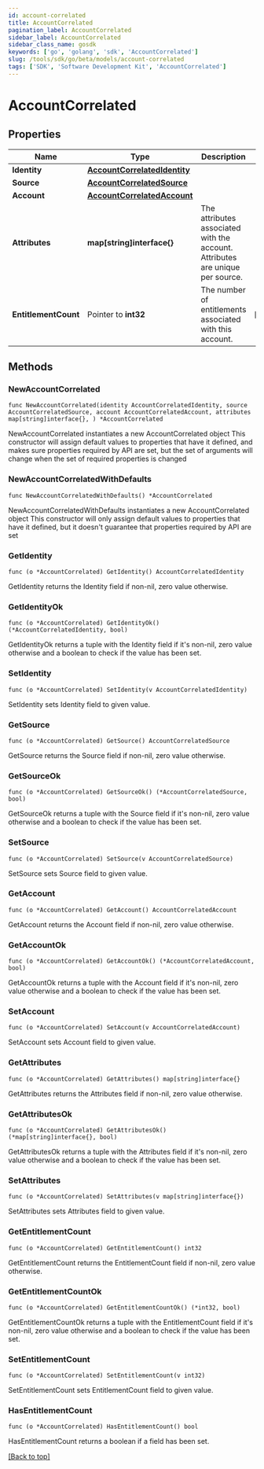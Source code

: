 ```yaml
---
id: account-correlated
title: AccountCorrelated
pagination_label: AccountCorrelated
sidebar_label: AccountCorrelated
sidebar_class_name: gosdk
keywords: ['go', 'golang', 'sdk', 'AccountCorrelated'] 
slug: /tools/sdk/go/beta/models/account-correlated
tags: ['SDK', 'Software Development Kit', 'AccountCorrelated']
---
```


# AccountCorrelated

## Properties

Name | Type | Description | Notes
------------ | ------------- | ------------- | -------------
**Identity** |  [**AccountCorrelatedIdentity**](account-correlated-identity) |  | 
**Source** |  [**AccountCorrelatedSource**](account-correlated-source) |  | 
**Account** |  [**AccountCorrelatedAccount**](account-correlated-account) |  | 
**Attributes** |  **map[string]interface{}** | The attributes associated with the account.  Attributes are unique per source. | 
**EntitlementCount** |  Pointer to **int32** | The number of entitlements associated with this account. | [optional] 

## Methods

### NewAccountCorrelated

`func NewAccountCorrelated(identity AccountCorrelatedIdentity, source AccountCorrelatedSource, account AccountCorrelatedAccount, attributes map[string]interface{}, ) *AccountCorrelated`

NewAccountCorrelated instantiates a new AccountCorrelated object
This constructor will assign default values to properties that have it defined,
and makes sure properties required by API are set, but the set of arguments
will change when the set of required properties is changed

### NewAccountCorrelatedWithDefaults

`func NewAccountCorrelatedWithDefaults() *AccountCorrelated`

NewAccountCorrelatedWithDefaults instantiates a new AccountCorrelated object
This constructor will only assign default values to properties that have it defined,
but it doesn't guarantee that properties required by API are set

### GetIdentity

`func (o *AccountCorrelated) GetIdentity() AccountCorrelatedIdentity`

GetIdentity returns the Identity field if non-nil, zero value otherwise.

### GetIdentityOk

`func (o *AccountCorrelated) GetIdentityOk() (*AccountCorrelatedIdentity, bool)`

GetIdentityOk returns a tuple with the Identity field if it's non-nil, zero value otherwise
and a boolean to check if the value has been set.

### SetIdentity

`func (o *AccountCorrelated) SetIdentity(v AccountCorrelatedIdentity)`

SetIdentity sets Identity field to given value.


### GetSource

`func (o *AccountCorrelated) GetSource() AccountCorrelatedSource`

GetSource returns the Source field if non-nil, zero value otherwise.

### GetSourceOk

`func (o *AccountCorrelated) GetSourceOk() (*AccountCorrelatedSource, bool)`

GetSourceOk returns a tuple with the Source field if it's non-nil, zero value otherwise
and a boolean to check if the value has been set.

### SetSource

`func (o *AccountCorrelated) SetSource(v AccountCorrelatedSource)`

SetSource sets Source field to given value.


### GetAccount

`func (o *AccountCorrelated) GetAccount() AccountCorrelatedAccount`

GetAccount returns the Account field if non-nil, zero value otherwise.

### GetAccountOk

`func (o *AccountCorrelated) GetAccountOk() (*AccountCorrelatedAccount, bool)`

GetAccountOk returns a tuple with the Account field if it's non-nil, zero value otherwise
and a boolean to check if the value has been set.

### SetAccount

`func (o *AccountCorrelated) SetAccount(v AccountCorrelatedAccount)`

SetAccount sets Account field to given value.


### GetAttributes

`func (o *AccountCorrelated) GetAttributes() map[string]interface{}`

GetAttributes returns the Attributes field if non-nil, zero value otherwise.

### GetAttributesOk

`func (o *AccountCorrelated) GetAttributesOk() (*map[string]interface{}, bool)`

GetAttributesOk returns a tuple with the Attributes field if it's non-nil, zero value otherwise
and a boolean to check if the value has been set.

### SetAttributes

`func (o *AccountCorrelated) SetAttributes(v map[string]interface{})`

SetAttributes sets Attributes field to given value.


### GetEntitlementCount

`func (o *AccountCorrelated) GetEntitlementCount() int32`

GetEntitlementCount returns the EntitlementCount field if non-nil, zero value otherwise.

### GetEntitlementCountOk

`func (o *AccountCorrelated) GetEntitlementCountOk() (*int32, bool)`

GetEntitlementCountOk returns a tuple with the EntitlementCount field if it's non-nil, zero value otherwise
and a boolean to check if the value has been set.

### SetEntitlementCount

`func (o *AccountCorrelated) SetEntitlementCount(v int32)`

SetEntitlementCount sets EntitlementCount field to given value.

### HasEntitlementCount

`func (o *AccountCorrelated) HasEntitlementCount() bool`

HasEntitlementCount returns a boolean if a field has been set.


[[Back to top]](#) 


